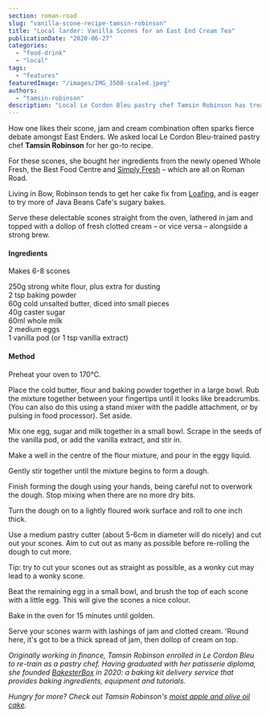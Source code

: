 ```yaml
---
section: roman-road
slug: "vanilla-scone-recipe-tamsin-robinson"
title: "Local larder: Vanilla Scones for an East End Cream Tea"
publicationDate: "2020-06-27"
categories: 
  - "food-drink"
  - "local"
tags: 
  - "features"
featuredImage: "/images/IMG_3508-scaled.jpeg"
authors: 
  - "tamsin-robinson"
description: "Local Le Cordon Bleu pastry chef Tamsin Robinson has treated us to the ultimate vanilla scone recipe, just in time for summer cream teas in the park."
---
```


How one likes their scone, jam and cream combination often sparks fierce debate amongst East Enders. We asked local Le Cordon Bleu-trained pastry chef **Tamsin Robinson** for her go-to recipe.

For these scones, she bought her ingredients from the newly opened Whole Fresh, the Best Food Centre and [Simply Fresh](https://romanroadlondon.com/simply-fresh-globe-town-mehmet-guzel-interview/) – which are all on Roman Road.

Living in Bow, Robinson tends to get her cake fix from [Loafing](https://romanroadlondon.com/loafing-coffee-crepe-shop-reopens/), and is eager to try more of Java Beans Cafe's sugary bakes.

Serve these delectable scones straight from the oven, lathered in jam and topped with a dollop of fresh clotted cream – or vice versa – alongside a strong brew.

#### Ingredients

Makes 6-8 scones

250g strong white flour, plus extra for dusting  
2 tsp baking powder   
60g cold unsalted butter, diced into small pieces  
40g caster sugar  
60ml whole milk  
2 medium eggs  
1 vanilla pod (or 1 tsp vanilla extract)

#### Method

Preheat your oven to 170°C.

Place the cold butter, flour and baking powder together in a large bowl. Rub the mixture together between your fingertips until it looks like breadcrumbs. (You can also do this using a stand mixer with the paddle attachment, or by pulsing in food processor). Set aside. 

Mix one egg, sugar and milk together in a small bowl. Scrape in the seeds of the vanilla pod, or add the vanilla extract, and stir in. 

Make a well in the centre of the flour mixture, and pour in the eggy liquid.

Gently stir together until the mixture begins to form a dough.

Finish forming the dough using your hands, being careful not to overwork the dough. Stop mixing when there are no more dry bits. 

Turn the dough on to a lightly floured work surface and roll to one inch thick.

Use a medium pastry cutter (about 5-6cm in diameter will do nicely) and cut out your scones. Aim to cut out as many as possible before re-rolling the dough to cut more. 

Tip: try to cut your scones out as straight as possible, as a wonky cut may lead to a wonky scone.

Beat the remaining egg in a small bowl, and brush the top of each scone with a little egg. This will give the scones a nice colour.  

Bake in the oven for 15 minutes until golden.

Serve your scones warm with lashings of jam and clotted cream. 'Round here, it's got to be a thick spread of jam, then dollop of cream on top.

_Originally working in finance, Tamsin Robinson enrolled in Le Cordon Bleu to re-train as a pastry chef. Having graduated with her patisserie diploma, she founded [BakesterBox](https://www.bakesterbox.com/) in 2020: a baking kit delivery service that provides baking ingredients, equipment and tutorials._ 

_Hungry for more? Check out Tamsin Robinson's [moist apple and olive oil cake](https://romanroadlondon.com/apple-orange-olive-oil-cake-tamsin-robinson/)._
